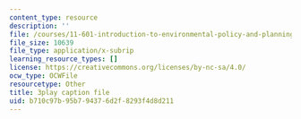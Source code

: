 ```yaml
---
content_type: resource
description: ''
file: /courses/11-601-introduction-to-environmental-policy-and-planning-fall-2016/b710c97b95b794376d2f8293f4d8d211_QNchkFi-VrE.srt
file_size: 10639
file_type: application/x-subrip
learning_resource_types: []
license: https://creativecommons.org/licenses/by-nc-sa/4.0/
ocw_type: OCWFile
resourcetype: Other
title: 3play caption file
uid: b710c97b-95b7-9437-6d2f-8293f4d8d211
---
```

